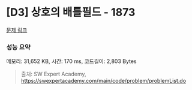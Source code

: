 # [D3] 상호의 배틀필드 - 1873 

[문제 링크](https://swexpertacademy.com/main/code/problem/problemDetail.do?contestProbId=AV5LyE7KD2ADFAXc) 

### 성능 요약

메모리: 31,652 KB, 시간: 170 ms, 코드길이: 2,803 Bytes



> 출처: SW Expert Academy, https://swexpertacademy.com/main/code/problem/problemList.do